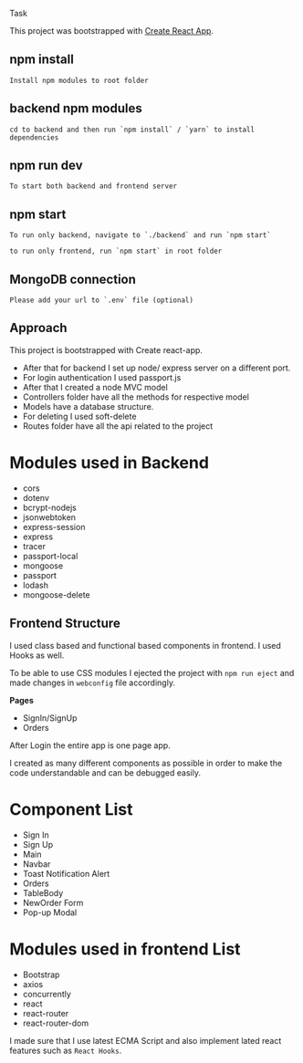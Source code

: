  Task 

This project was bootstrapped with [Create React App](https://github.com/facebook/create-react-app).

## npm install
    Install npm modules to root folder

## backend npm modules
    cd to backend and then run `npm install` / `yarn` to install dependencies


## npm run dev
    To start both backend and frontend server

## npm start

    To run only backend, navigate to `./backend` and run `npm start`

    to run only frontend, run `npm start` in root folder

## MongoDB connection

    Please add your url to `.env` file (optional)

## Approach
This project is bootstrapped with Create react-app.
* After that for backend I set up node/ express server on a different port.
* For login authentication I used passport.js
* After that I created a node MVC model
* Controllers folder have all the methods for respective model
* Models have a database structure.
* For deleting I used soft-delete
* Routes folder have all the api related to the project
# Modules used in Backend
* cors
* dotenv
* bcrypt-nodejs
* jsonwebtoken
* express-session
* express
* tracer
* passport-local
* mongoose
* passport
* lodash
* mongoose-delete

## Frontend Structure

I used class based and functional based components in frontend. 
I used Hooks as well.

To be able to use CSS modules I ejected the project with `npm run eject` and made changes in `webconfig` file accordingly.

**Pages**

* SignIn/SignUp
* Orders

After Login the entire app is one page app.

I created as many different components as possible in order to make the code understandable and can be debugged easily.

# Component List

* Sign In
* Sign Up
* Main
* Navbar
* Toast Notification Alert
* Orders
* TableBody
* NewOrder Form
* Pop-up Modal

# Modules used in frontend List
* Bootstrap
* axios
* concurrently
* react
* react-router
* react-router-dom


I made sure that I use latest ECMA Script and also implement lated react features such as `React Hooks`.







